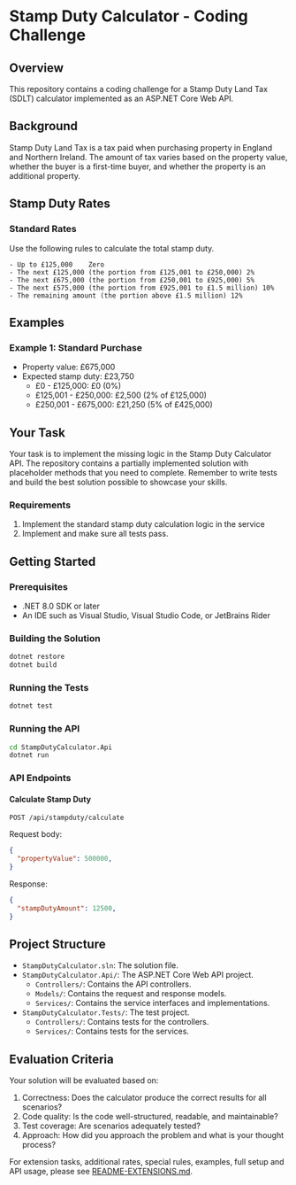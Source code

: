 # Stamp Duty Calculator - Coding Challenge

## Overview

This repository contains a coding challenge for a Stamp Duty Land Tax (SDLT) calculator implemented as an ASP.NET Core Web API. 

## Background

Stamp Duty Land Tax is a tax paid when purchasing property in England and Northern Ireland. The amount of tax varies based on the property value, whether the buyer is a first-time buyer, and whether the property is an additional property.

## Stamp Duty Rates

### Standard Rates 

Use the following rules to calculate the total stamp duty.
```
- Up to £125,000	Zero
- The next £125,000 (the portion from £125,001 to £250,000)	2%
- The next £675,000 (the portion from £250,001 to £925,000)	5%
- The next £575,000 (the portion from £925,001 to £1.5 million)	10%
- The remaining amount (the portion above £1.5 million)	12%
```

## Examples

### Example 1: Standard Purchase
- Property value: £675,000
- Expected stamp duty: £23,750
  - £0 - £125,000: £0 (0%)
  - £125,001 - £250,000: £2,500 (2% of £125,000)
  - £250,001 - £675,000: £21,250 (5% of £425,000)

## Your Task

Your task is to implement the missing logic in the Stamp Duty Calculator API. The repository contains a partially implemented solution with placeholder methods that you need to complete. Remember to write tests and build the best solution possible to showcase your skills.

### Requirements

1. Implement the standard stamp duty calculation logic in the service
2. Implement and make sure all tests pass.
 

## Getting Started

### Prerequisites

- .NET 8.0 SDK or later
- An IDE such as Visual Studio, Visual Studio Code, or JetBrains Rider

### Building the Solution

```bash
dotnet restore
dotnet build
```

### Running the Tests

```bash
dotnet test
```

### Running the API

```bash
cd StampDutyCalculator.Api
dotnet run
```

### API Endpoints

#### Calculate Stamp Duty

```
POST /api/stampduty/calculate
```

Request body:
```json
{
  "propertyValue": 500000, 
}
```

Response:
```json
{
  "stampDutyAmount": 12500,
}
```

## Project Structure

- `StampDutyCalculator.sln`: The solution file.
- `StampDutyCalculator.Api/`: The ASP.NET Core Web API project.
  - `Controllers/`: Contains the API controllers.
  - `Models/`: Contains the request and response models.
  - `Services/`: Contains the service interfaces and implementations.
- `StampDutyCalculator.Tests/`: The test project.
  - `Controllers/`: Contains tests for the controllers.
  - `Services/`: Contains tests for the services.

## Evaluation Criteria

Your solution will be evaluated based on:

1. Correctness: Does the calculator produce the correct results for all scenarios?
2. Code quality: Is the code well-structured, readable, and maintainable?
3. Test coverage: Are scenarios adequately tested?
4. Approach: How did you approach the problem and what is your thought process?



For extension tasks, additional rates, special rules, examples, full setup and API usage, please see [README-EXTENSIONS.md](README-EXTENSIONS.md).
